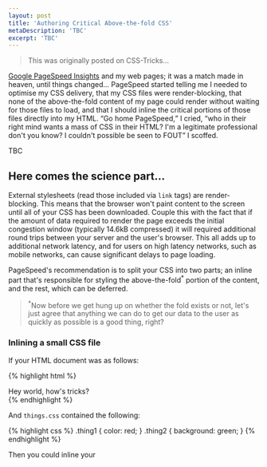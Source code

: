 ```yaml
---
layout: post
title: 'Authoring Critical Above-the-fold CSS'
metaDescription: 'TBC'
excerpt: 'TBC'
---
```

> This was originally posted on CSS-Tricks...

[Google PageSpeed Insights](http://developers.google.com/speed/pagespeed/insights/)
and my web pages; it was a match made in heaven, until things changed... PageSpeed
started telling me I needed to optimise my CSS delivery, that my CSS files were
render-blocking, that none of the above-the-fold content of my page could render
without waiting for those files to load, and that I should inline the critical
portions of those files directly into my HTML. <q>Go home PageSpeed,</q> I cried,
<q>who in their right mind wants a mass of CSS in their HTML? I'm a legitimate
professional don't you know? I couldn't possible be seen to FOUT</q> I scoffed.

TBC

<!--Cover what critical css is, why it's important, page speed etc.-->
## Here comes the science part...

External stylesheets (read those included via `link` tags) are render-blocking.
This means that the browser won't paint content to the screen until all of your
CSS has been downloaded. Couple this with the fact that if the amount of data
required to render the page exceeds the initial congestion window (typically 14.6kB
compressed) it will required additional round trips between your server and the
user's browser. This all adds up to additional network latency, and for users on
high latency networks, such as mobile networks, can cause significant delays to
page loading.

PageSpeed's recommendation is to split your CSS into two parts; an inline part
that's responsible for styling the above-the-fold<sup>\*</sup> portion of the
content, and the rest, which can be deferred.

> <sup>\*</sup>Now before we get hung up on whether the fold exists or not, let's
> just agree that anything we can do to get our data to the user as quickly as
> possible is a good thing, right?

### Inlining a small CSS file

If your HTML document was as follows:

{% highlight html %}
<html>
  <head>
    <link rel="stylesheet" href="things.css">
  </head>
  <body>
    <div class="thing1">
      Hey world, how's tricks?
    </div>
  </body
</html>
{% endhighlight %}

And `things.css` contained the following:

{% highlight css %}
.thing1 { color: red; }
.thing2 { background: green; }
{% endhighlight %}

Then you could inline your

<!--## Determining critical css-->

<!--## Authoring critical css-->